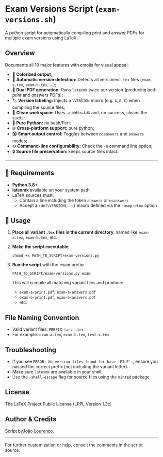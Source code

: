 # Exam Versions Script (`exam-versions.sh`)

A python script for automatically compiling print and answer PDFs for multiple exam versions using LaTeX.

## Overview

Documents all 10 major features with emojis for visual appeal:
* 🎨 **Colorized output**;
* 🔄 **Automatic version detection:** Detects all versioned `.tex` files (`exam-a.tex`, `exam-b.tex`, …);
* 📄 **Dual PDF generation:** Runs `latexmk` twice per version (producing both *print* and *answers* PDFs);
* 🏷️ **Version labeling:** Injects a `\VERSION` macro (e.g. `A`, `B`, `C`) when compiling the source files;
* 🧹 **Clean workspace:** Uses `-auxdir=AUX` and, on success, cleans the `auxdir`;
* 🐍 **Pure Python:** no bash/Perl;
* 🌐 **Cross-platform support:** pure python;
* 🔇 **Smart output control:** Toggles between `noanswers` and `answers` modes;
* ⚙️ **Command-line configurability:** Check the `-h` command line option;
* 🔒 **Source file preservation:** keeps source files intact.


---

## 🧰 Requirements

- **Python 3.8+**
- **latexmk** available on your system path
- LaTeX sources must:
  - Contain a line including the token `answers` or `noanswers`
  - Accept a `\def\VERSION{...}` macro defined via the `-usepretex` option

## 🚀 Usage

1. **Place all variant `.tex` files in the current directory**, named like `exam-a.tex`, `exam-b.tex`, etc.

2. **Make the script executable**:
    ```
    chmod +x PATH_TO_SCRIPT/exam-versions.py
    ```

3. **Run the script** with the exam prefix:
    ```
    PATH_TO_SCRIPT/exam-versions.py exam
    ```
   This will compile all matching variant files and produce:
   - `exam-a-print.pdf`, `exam-a-answers.pdf`
   - `exam-b-print.pdf`, `exam-b-answers.pdf`
   - etc.

## File Naming Convention

- Valid variant files: `PREFIX-[a-z].tex`
- For example: `exam-a.tex`, `exam-b.tex`, `test-x.tex`

## Troubleshooting

- If you see `ERROR: No version files found for base 'FILE'.`, ensure you passed the correct prefix (not including the variant letter).
- Make sure `latexmk` are available in your shell.
- Use the `-shell-escape` flag for source files using the `minted` package.

## License

The LaTeX Project Public License (LPPL Version 1.3c)

## Author & Credits

Script by[João Lourenço](https://docentes.fct.unl.pt/joao-lourenco).

---

For further customization or help, consult the comments in the script source.
